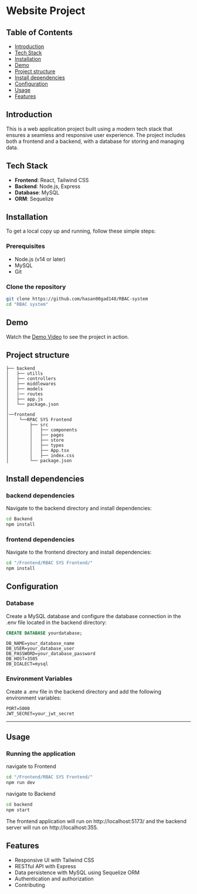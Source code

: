 # Website Project

## Table of Contents
- [Introduction](#introduction)
- [Tech Stack](#tech-stack)
- [Installation](#installation)
- [Demo](#Demo)
- [Project structure](#Project-structure)
- [Install dependencies](#Install-dependencies)
- [Configuration](#configuration)
- [Usage](#usage)
- [Features](#features)


## Introduction
This is a web application project built using a modern tech stack that ensures a seamless and responsive user experience. The project includes both a frontend and a backend, with a database for storing and managing data.

## Tech Stack
- **Frontend**: React, Tailwind CSS
- **Backend**: Node.js, Express
- **Database**: MySQL
- **ORM**: Sequelize

## Installation
To get a local copy up and running, follow these simple steps:

### Prerequisites
- Node.js (v14 or later)
- MySQL
- Git

### Clone the repository
```bash
git clone https://github.com/hasan00gad148/RBAC-system
cd "RBAC system"
```



## Demo 
Watch the [Demo Video](https://drive.google.com/file/d/1a2B3CdEfGHijk/view) to see the project in action.



## Project structure

```
├── backend
│   ├── utills
│   ├── controllers
│   ├── middlewares
│   ├── models
│   |── routes
│   ├── app.js
│   └── package.json
│
│──frontend
│    └──RPAC SYS Frontend
│        ├── src
│        │   ├── components
│        │   ├── pages
│        │   ├── store
│        │   ├── types
│        │   ├── App.tsx
│        │   ├── index.css
│        └── package.json

```



## Install dependencies

### backend dependencies
Navigate to the backend directory and install dependencies:
```bash
cd Backend
npm install
```
### frontend dependencies
Navigate to the frontend directory and install dependencies:
```bash
cd "/Frontend/RBAC SYS Frontend/"
npm install
```

## Configuration
### Database
Create a MySQL database and configure the database connection in the .env file located in the backend directory:

```sql
CREATE DATABASE yourdatabase;
```

```env
DB_NAME=your_database_name
DB_USER=your_database_user
DB_PASSWORD=your_database_password
DB_HOST=3505
DB_DIALECT=mysql
```

### Environment Variables
Create a .env file in the backend directory and add the following environment variables:
```env
PORT=5000
JWT_SECRET=your_jwt_secret
```


************************************************



## Usage
### Running the application
navigate to Frontend
```bash
cd "/Frontend/RBAC SYS Frontend/"
npm run dev
```
navigate to Backend
```bash
cd backend
npm start
```
The frontend application will run on http://localhost:5173/ and the backend server will run on http://localhost:355.

## Features
- Responsive UI with Tailwind CSS
- RESTful API with Express
- Data persistence with MySQL using Sequelize ORM
- Authentication and authorization
- Contributing



















